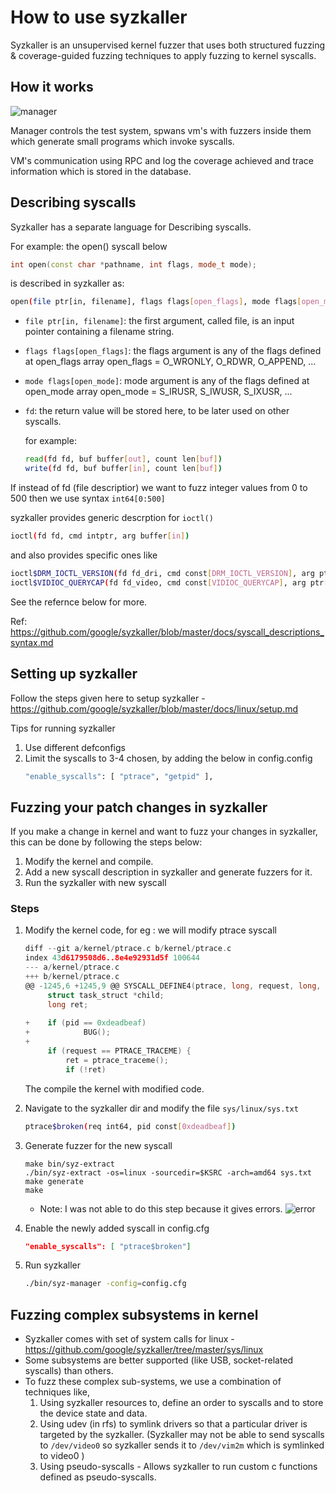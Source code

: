 # How to use syzkaller 

Syzkaller is an unsupervised kernel fuzzer that uses both structured fuzzing &
coverage-guided fuzzing techniques to apply fuzzing to kernel syscalls.

## How it works
![manager]()

Manager controls the test system, spwans vm's with fuzzers inside them
which generate small programs which invoke syscalls. 

VM's communication using RPC and log the coverage achieved and trace information
which is stored in the database. 

## Describing syscalls 

Syzkaller has a separate language for Describing syscalls. 

For example: the open() syscall below  

```cpp
int open(const char *pathname, int flags, mode_t mode);
```
is described in syzkaller as: 

```sh
open(file ptr[in, filename], flags flags[open_flags], mode flags[open_mode]) fd
```

-   `file ptr[in, filename]`: the first argument, called file, is an input pointer 
    containing a filename string.
-   `flags flags[open_flags]`: the flags argument is any of the flags defined at 
    open_flags array open_flags = O_WRONLY, O_RDWR, O_APPEND, ...
-   `mode flags[open_mode]`: mode argument is any of the flags defined at 
    open_mode array open_mode = S_IRUSR, S_IWUSR, S_IXUSR, ...
-   `fd`: the return value will be stored here, to be later used on other 
    syscalls.

    for example: 
    ```sh
    read(fd fd, buf buffer[out], count len[buf])
    write(fd fd, buf buffer[in], count len[buf])
    ```

If instead of fd (file descriptior) we want to fuzz integer values from 0 to 500
then we use syntax `int64[0:500]`

syzkaller provides generic descrption for `ioctl()`
```sh
ioctl(fd fd, cmd intptr, arg buffer[in])
```
and also provides specific ones like 
```sh
ioctl$DRM_IOCTL_VERSION(fd fd_dri, cmd const[DRM_IOCTL_VERSION], arg ptr[in, drm_version])
ioctl$VIDIOC_QUERYCAP(fd fd_video, cmd const[VIDIOC_QUERYCAP], arg ptr[out, v4l2_capability])
```

See the refernce below for more. 

Ref: https://github.com/google/syzkaller/blob/master/docs/syscall_descriptions_syntax.md

## Setting up syzkaller 

Follow the steps given here to setup syzkaller - https://github.com/google/syzkaller/blob/master/docs/linux/setup.md

Tips for running syzkaller
1.  Use different defconfigs 
2.  Limit the syscalls to 3-4 chosen, by adding the below in config.config
    ```sh
    "enable_syscalls": [ "ptrace", "getpid" ],
    ```
    
## Fuzzing your patch changes in syzkaller 

If you make a change in kernel and want to fuzz your changes in syzkaller, this 
can be done by following the steps below: 

1.  Modify the kernel and compile. 
2.  Add a new syscall description in syzkaller and generate fuzzers for it. 
3.  Run the syzkaller with new syscall 

### Steps 

1.  Modify the kernel code, for eg : we will modify ptrace syscall 
    ```c 
    diff --git a/kernel/ptrace.c b/kernel/ptrace.c
    index 43d6179508d6..8e4e92931d5f 100644
    --- a/kernel/ptrace.c
    +++ b/kernel/ptrace.c
    @@ -1245,6 +1245,9 @@ SYSCALL_DEFINE4(ptrace, long, request, long, pid, unsigned long, addr,
         struct task_struct *child;
         long ret;
 
    +    if (pid == 0xdeadbeaf)
    +            BUG();
    +
         if (request == PTRACE_TRACEME) {
             ret = ptrace_traceme();
             if (!ret)
    ```
    
    The compile the kernel with modified code. 
1.  Navigate to the syzkaller dir and modify the file `sys/linux/sys.txt`
    ```sh
    ptrace$broken(req int64, pid const[0xdeadbeaf])
    ```

1.  Generate fuzzer for the new syscall 
    ```
    make bin/syz-extract
    ./bin/syz-extract -os=linux -sourcedir=$KSRC -arch=amd64 sys.txt
    make generate
    make
    ```
    -   Note: I was not able to do this step because it gives errors. 
        ![error]()


1.  Enable the newly added syscall in config.cfg 
    ```json
    "enable_syscalls": [ "ptrace$broken"]
    ```

1.  Run syzkaller
    ```sh
    ./bin/syz-manager -config=config.cfg
    ```

## Fuzzing complex subsystems in kernel 

-   Syzkaller comes with set of system calls for linux -
    https://github.com/google/syzkaller/tree/master/sys/linux
-   Some subsystems are better supported (like USB, socket-related syscalls) 
    than others. 
-   To fuzz these complex sub-systems, we use a combination of techniques like,
    1.  Using syzkaller resources to, define an order to syscalls and to store 
        the device state and data. 
    1.  Using udev (in rfs) to symlink drivers so that a particular driver is 
        targeted by the syzkaller. (Syzkaller may not be able to send syscalls
        to `/dev/video0` so syzkaller sends it to `/dev/vim2m` which is symlinked 
        to video0 )
    1.  Using pseudo-syscalls - Allows syzkaller to run custom c functions defined 
        as pseudo-syscalls. 


